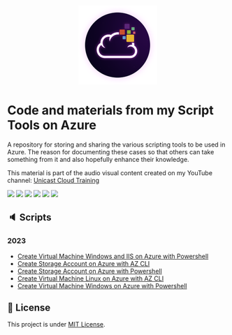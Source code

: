 <p align="center">
<img src="assets/images/unicast_logo.png">
</p>

# Code and materials from my Script Tools on Azure

A repository for storing and sharing the various scripting tools to be used in Azure. The reason for documenting these cases so that others can take something from it and also hopefully enhance their knowledge.

This material is part of the audio visual content created on my YouTube channel: [Unicast Cloud Training](https://www.youtube.com/channel/UCYpdjQbbkBQpDWI1rapkVUA)

<div> 
  <a href="https://www.linkedin.com/in/antoniocarlosjr" target="_blank"><img src="https://img.shields.io/badge/-LinkedIn-%230077B5?style=fflat&logo=linkedin&logoColor=white" target="_blank"></a>
  <a href="http://www.unicastlab.com.br/" target="_blank"><img src="https://img.shields.io/badge/-Website%2fBlog-blue?style=flat&logo=website&logoColor=white&link="_blank"></a> 
  <a href="https://mvp.microsoft.com/en-us/PublicProfile/5004987?fullName=Antonio%20Carlos%20da%20Silva%20Junior" target="_blank"><img src="https://img.shields.io/badge/-MVP%20Profile-blue?style=flat&logo=website&logoColor=white&link="_blank"></a> 
  <a href="https://discord.gg/S6zFKGA7hg" target="_blank"><img src="https://img.shields.io/badge/Discord-7289DA?style=flat&logo=discord&logoColor=white" target="_blank"></a> 
  <a href= "https://www.youtube.com/channel/UCYpdjQbbkBQpDWI1rapkVUA" target="_blank"><img src="https://img.shields.io/badge/YouTube-FF0000?style=flat&logo=youtube&logoColor=white" target="_blank"></a>
  <a href="https://www.instagram.com/unicastlab/" target="_blank"><img src="https://img.shields.io/badge/Instagram-E4405F?style=flat&logo=instagram&logoColor=white" target="_blank"></a>
</div>
    
## :speaker: Scripts
    
### 2023

- [Create Virtual Machine Windows and IIS on Azure with Powershell](Azure%20VM%20IIS%20(APPGW))
- [Create Storage Account on Azure with AZ CLI](Azure%20CLI/01_az_storage_account_azurecli)
- [Create Storage Account on Azure with Powershell](Azure%20Powershell/01_az_storage_account_powershell)
- [Create Virtual Machine Linux on Azure with AZ CLI](Azure%20CLI/02_az_vm_deploy_azurecli-Linux)
- [Create Virtual Machine Windows on Azure with Powershell](Azure%20Powershell/02_az_vm_deploy_powershell-Windows)

## :memo: License

This project is under [MIT License](./LICENSE).
